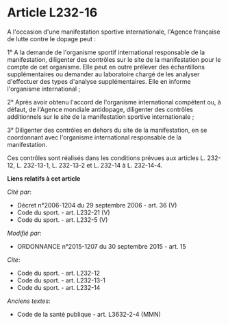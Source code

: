 # Article L232-16

A l'occasion d'une manifestation sportive internationale, l'Agence française de lutte contre le dopage peut : 

1° A la demande de l'organisme sportif international responsable de la manifestation, diligenter des contrôles sur le site de
la manifestation pour le compte de cet organisme. Elle peut en outre prélever des échantillons supplémentaires ou demander au
laboratoire chargé de les analyser d'effectuer des types d'analyse supplémentaires. Elle en informe l'organisme
international ; 

2° Après avoir obtenu l'accord de l'organisme international compétent ou, à défaut, de l'Agence mondiale antidopage,
diligenter des contrôles additionnels sur le site de la manifestation sportive internationale ; 

3° Diligenter des contrôles en dehors du site de la manifestation, en se coordonnant avec l'organisme international
responsable de la manifestation. 

Ces contrôles sont réalisés dans les conditions prévues aux articles L. 232-12, L. 232-13-1, L. 232-13-2 et L. 232-14 à L.
232-14-4.

**Liens relatifs à cet article**

_Cité par_:

  - Décret n°2006-1204 du 29 septembre 2006 - art. 36 (V)
  - Code du sport. - art. L232-21 (V)
  - Code du sport. - art. L232-5 (V)

_Modifié par_:

  - ORDONNANCE n°2015-1207 du 30 septembre 2015 - art. 15

_Cite_:

  - Code du sport. - art. L232-12
  - Code du sport. - art. L232-13-1
  - Code du sport. - art. L232-14

_Anciens textes_:

  - Code de la santé publique - art. L3632-2-4 (MMN)
